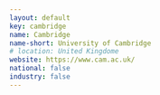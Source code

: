 ```yaml
---
layout: default
key: cambridge
name: Cambridge 
name-short: University of Cambridge
# location: United Kingdome
website: https://www.cam.ac.uk/
national: false
industry: false
---
```

